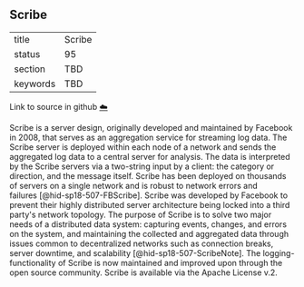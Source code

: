 ## Scribe


|          |        |
| -------- | ------ |
| title    | Scribe |
| status   | 95     |
| section  | TBD    |
| keywords | TBD    |

Link to source in github [:cloud:](https://github.com/cloudmesh/technologies/blob/master/chapters/incomming/abstract-scribe.md)



Scribe is a server design, originally developed and maintained by
Facebook in 2008, that serves as an aggregation service for streaming
log data. The Scribe server is deployed within each node of a network
and sends the aggregated log data to a central server for analysis. The
data is interpreted by the Scribe servers via a two-string input by a
client: the category or direction, and the message itself. Scribe has
been deployed on thousands of servers on a single network and is robust
to network errors and failures [@hid-sp18-507-FBScribe]. Scribe was
developed by Facebook to prevent their highly distributed server
architecture being locked into a third party's network topology. The
purpose of Scribe is to solve two major needs of a distributed data
system: capturing events, changes, and errors on the system, and
maintaining the collected and aggregated data through issues common to
decentralized networks such as connection breaks, server downtime, and
scalability [@hid-sp18-507-ScribeNote]. The logging-functionality of
Scribe is now maintained and improved upon through the open source
community. Scribe is available via the Apache License v.2.
